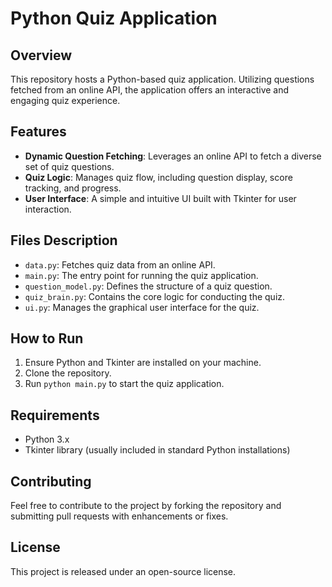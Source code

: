 
# Python Quiz Application

## Overview
This repository hosts a Python-based quiz application. Utilizing questions fetched from an online API, the application offers an interactive and engaging quiz experience.

## Features
- **Dynamic Question Fetching**: Leverages an online API to fetch a diverse set of quiz questions.
- **Quiz Logic**: Manages quiz flow, including question display, score tracking, and progress.
- **User Interface**: A simple and intuitive UI built with Tkinter for user interaction.

## Files Description
- `data.py`: Fetches quiz data from an online API.
- `main.py`: The entry point for running the quiz application.
- `question_model.py`: Defines the structure of a quiz question.
- `quiz_brain.py`: Contains the core logic for conducting the quiz.
- `ui.py`: Manages the graphical user interface for the quiz.

## How to Run
1. Ensure Python and Tkinter are installed on your machine.
2. Clone the repository.
3. Run `python main.py` to start the quiz application.

## Requirements
- Python 3.x
- Tkinter library (usually included in standard Python installations)

## Contributing
Feel free to contribute to the project by forking the repository and submitting pull requests with enhancements or fixes.

## License
This project is released under an open-source license.

